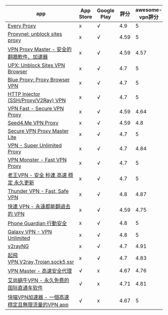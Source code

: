 |app|App Store|Google Play| 評分 | awesome-vpn評分 |
|---|---|---|---|---|
|[Every Proxy](https://play.google.com/store/apps/details?id=com.gorillasoftware.everyproxy&hl=zh-tw&gl=tw)|x|√|4.9|5|
|[Proxynel: unblock sites proxy](https://play.google.com/store/apps/details?id=com.udicorn.proxybrowser.unblockwebsites&hl=zh-tw&gl=tw)|x|√|4.59|5|
|[VPN Proxy Master - 安全的翻牆軟件、加速器](https://play.google.com/store/apps/details?id=free.vpn.unblock.proxy.vpn.master.pro&hl=zh-tw&gl=tw)|x|√|4.59|4.57|
|[UPX: Unblock Sites VPN Browser](https://play.google.com/store/apps/details?id=net.upx.proxy.browser&hl=zh-tw&gl=tw)|x|√|4.7|5|
|[Blue Proxy: Proxy Browser VPN](https://play.google.com/store/apps/details?id=com.udicorn.proxy&hl=zh-tw&gl=tw)|x|√|4.7|5|
|[HTTP Injector (SSH/Proxy/V2Ray) VPN](https://play.google.com/store/apps/details?id=com.evozi.injector&hl=zh-tw&gl=tw)|x|√|4.7|5|
|[VPN Fast - Secure VPN Proxy](https://play.google.com/store/apps/details?id=con.hotspot.vpn.free.master&hl=zh-tw&gl=tw)|x|√|4.59|4.64|
|[Seed4.Me VPN Proxy](https://play.google.com/store/apps/details?id=me.seed4.app.android&hl=zh-tw&gl=tw)|x|√|4.59|4.8|
|[Secure VPN Proxy Master Lite](https://play.google.com/store/apps/details?id=free.vpn.unblock.fast.proxy.vpn.master.pro.lite&hl=zh-tw&gl=tw)|x|√|4.7|5|
|[VPN - Super Unlimited Proxy](https://play.google.com/store/apps/details?id=com.free.vpn.super.hotspot.open&hl=zh-tw&gl=tw)|x|√|4.7|4.84|
|[VPN Monster - Fast VPN Proxy](https://play.google.com/store/apps/details?id=free.vpn.unblock.proxy.vpnmonster&hl=zh-tw&gl=tw)|x|√|4.7|5|
|[老王VPN - 安全 秒連 高速 穩定 永久更新](https://play.google.com/store/apps/details?id=com.sticktoit&hl=zh-tw&gl=tw)|x|√|4.7|5|
|[Thunder VPN - Fast, Safe VPN](https://play.google.com/store/apps/details?id=com.fast.free.unblock.thunder.vpn&hl=zh-tw&gl=tw)|x|√|4.8|4.87|
|[快連 VPN - 永遠都能翻過去的 VPN](https://play.google.com/store/apps/details?id=world.letsgo.booster.android.pro&hl=zh-tw&gl=tw)|x|√|4.59|4.75|
|[Phone Guardian 行動安全](https://play.google.com/store/apps/details?id=com.distimo.phoneguardian&hl=zh-tw&gl=tw)|x|√|4.8|5|
|[Galaxy VPN - VPN Unlimited](https://play.google.com/store/apps/details?id=com.galaxylab.ss&hl=zh-tw&gl=tw)|x|√|4.8|5|
|[v2rayNG](https://play.google.com/store/apps/details?id=com.v2ray.ang&hl=zh-tw&gl=tw)|x|√|4.7|4.91|
|[起飛VPN,V2ray,Trojan,sock5,ssr](https://play.google.com/store/apps/details?id=com.ambrose.overwall&hl=zh-tw&gl=tw)|x|√|4.7|4.83|
|[VPN Master - 高速安全代理](https://apps.apple.com/tw/app/id1025707485?l=zh-tw)|√|x|4.67|4.76|
|[艾尚蜗牛VPN - 永久免费的国际直通车软件](https://apps.apple.com/tw/app/id1117203062?l=zh-tw)|√|x|4.71|4.81|
|[快喵VPN加速器 - 一個高速穩定且無限流量的VPN app](https://apps.apple.com/tw/app/id1134784923?l=zh-tw)|√|x|4.67|5|
